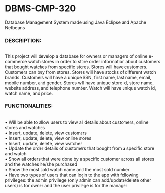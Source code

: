 # DBMS-CMP-320
Database Management System made using Java Eclipse and Apache Netbeans


<H3>DESCRIPTION: </H3> 
<br>
This project will develop a database for owners or managers of online e-commerce watch stores in order to store order information about customers that bought watches from specific stores. Stores will have customers. Customers can buy from stores. Stores will have stocks of different watch brands. Customers will have a unique SSN, first name, last name, email, mobile number, and gender. Stores will have unique store id, store name, website address, and telephone number. Watch will have unique watch id, watch name, and price.

<H3> FUNCTIONALITIES: </H3>
<br>
•	Will be able to allow users to view all details about customers, online stores and watches <br>
•	Insert, update, delete, view customers <br>
•	Insert, update, delete, view online stores <br>
•	Insert, update, delete, view watches <br>
•	Update the order details of customers that bought from a specific store and watch <br>
•	Show all orders that were done by a specific customer across all stores and the watches he/she purchased <br>
•	Show the most sold watch name and the most sold number <br>
•	Have two types of users that can login to the app with following privileges: the admin privilege (only admin can add/update/delete other users) is for owner and the user privilege is for the manager
